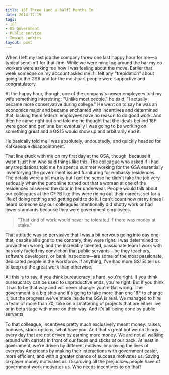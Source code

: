 ```yaml
---
title: 18F Three (and a half) Months In
date: 2014-12-19
tags:
- 18F
- US Government
- Public service
- Impact junkies
layout: post
---
```

When I left my last job the company threw one last happy hour for me—a typical
send-off for that firm. While we were mingling around the bar my co-workers were
asking me how I was feeling about the move. Earlier that week someone on my
account asked me if I felt any "trepidation" about going to the GSA and for the
most part people were supportive and congratulatory. 

At the happy hour, though, one of the company's newer employees told my wife
something interesting: "Unlike most people," he said, "I actually became more
conservative during college." He went on to say he was an economics major and became enchanted
with incentives and determined that, lacking them federal employees have no
reason to do good work. And then he came right out and told me he thought that
the ideals behind 18F were good and geniune but eventually I was going to be
working on something great and a GS15 would show up and arbitrarily end it.

He basically told me I was absolutely, undoubtedly, and quickly headed for
Kafkaesque disappointment.

That line stuck with me on my first day at the GSA, though, because it wasn't
just him who said things like this. The colleague who asked if I had any
trepidations told me he spent a summer working for the GSA essentially
inventorying the government issued furnituring for embassy residences. The
details were a bit murky but I got the sense he didn't take the job very
seriously when the punchline turned out that a woman at one of the residences
answered the door in her underwear. People would talk about our colleagues at
the CFPB like they were riding out their careers, set for a life of doing
nothing and getting paid to do it. I can't count how many times I heard someone
say our colleagues intentionally did shotty work or had lower standards because
they were government employees.

> "That kind of work would never be tolerated if there was money at stake."

That attitude was so pervasive that I was a bit nervous going into day one
that, despite all signs to the contrary, they were right. I was determined to
prove them wrong, and the incredibly talented, passionate team I work with
has only fueled my conviction that public servants—be they teachers, software
developers, or bank inspectors—are some of the most passionate, dedicated people
in the workforce. If anything, I've had more GS15s tell us to keep up the great
work than otherwise.

All this is to say, if you think bureaucracy is hard, you're right. If you think
bureaucracy can be used to unproductive ends, you're right. But if you think it
has to be that way and will never change: you're flat wrong. The
government is a big ship and it's going to take more than one 18F to change it,
but the progress we've made inside the GSA is real. We managed to hire a team of
more than 70, take on a smattering of projects that are either live or in beta
stage with more on their way. And it's all being done by public servants. 

To that colleague, incentives pretty much exclusively meant money: raises,
bonuses, stock options, what have you. And that's great but we do things
every day that are not driven by earning more money. We are not all walking
around with carrots in front of our faces and sticks at our back. At least in
government, we're driven by different motives: improving the lives of everyday
Americans by making their interactions with government easier, more efficient,
and with a greater chance of success motivates us. Saving taxpayer money
motivates us. Disproving all the prejudices people have of government work
motivates us. Who needs incentives to do that?
